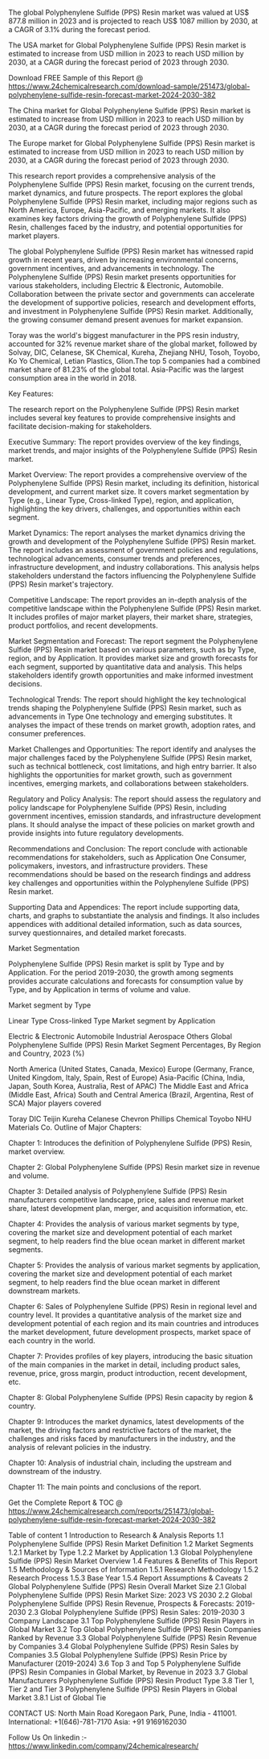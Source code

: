 The global Polyphenylene Sulfide (PPS) Resin market was valued at US$ 877.8 million in 2023 and is projected to reach US$ 1087 million by 2030, at a CAGR of 3.1% during the forecast period.

The USA market for Global Polyphenylene Sulfide (PPS) Resin market is estimated to increase from USD million in 2023 to reach USD million by 2030, at a CAGR during the forecast period of 2023 through 2030.

Download FREE Sample of this Report @ https://www.24chemicalresearch.com/download-sample/251473/global-polyphenylene-sulfide-resin-forecast-market-2024-2030-382

The China market for Global Polyphenylene Sulfide (PPS) Resin market is estimated to increase from USD million in 2023 to reach USD million by 2030, at a CAGR during the forecast period of 2023 through 2030.

The Europe market for Global Polyphenylene Sulfide (PPS) Resin market is estimated to increase from USD million in 2023 to reach USD million by 2030, at a CAGR during the forecast period of 2023 through 2030.

This research report provides a comprehensive analysis of the Polyphenylene Sulfide (PPS) Resin market, focusing on the current trends, market dynamics, and future prospects. The report explores the global Polyphenylene Sulfide (PPS) Resin market, including major regions such as North America, Europe, Asia-Pacific, and emerging markets. It also examines key factors driving the growth of Polyphenylene Sulfide (PPS) Resin, challenges faced by the industry, and potential opportunities for market players.

The global Polyphenylene Sulfide (PPS) Resin market has witnessed rapid growth in recent years, driven by increasing environmental concerns, government incentives, and advancements in technology. The Polyphenylene Sulfide (PPS) Resin market presents opportunities for various stakeholders, including Electric & Electronic, Automobile. Collaboration between the private sector and governments can accelerate the development of supportive policies, research and development efforts, and investment in Polyphenylene Sulfide (PPS) Resin market. Additionally, the growing consumer demand present avenues for market expansion.

Toray was the world's biggest manufacturer in the PPS resin industry, accounted for 32% revenue market share of the global market, followed by Solvay, DIC, Celanese, SK Chemical, Kureha, Zhejiang NHU, Tosoh, Toyobo, Ko Yo Chemical, Letian Plastics, Glion.The top 5 companies had a combined market share of 81.23% of the global total. Asia-Pacific was the largest consumption area in the world in 2018.

Key Features:

The research report on the Polyphenylene Sulfide (PPS) Resin market includes several key features to provide comprehensive insights and facilitate decision-making for stakeholders.

Executive Summary: The report provides overview of the key findings, market trends, and major insights of the Polyphenylene Sulfide (PPS) Resin market.

Market Overview: The report provides a comprehensive overview of the Polyphenylene Sulfide (PPS) Resin market, including its definition, historical development, and current market size. It covers market segmentation by Type (e.g., Linear Type, Cross-linked Type), region, and application, highlighting the key drivers, challenges, and opportunities within each segment.

Market Dynamics: The report analyses the market dynamics driving the growth and development of the Polyphenylene Sulfide (PPS) Resin market. The report includes an assessment of government policies and regulations, technological advancements, consumer trends and preferences, infrastructure development, and industry collaborations. This analysis helps stakeholders understand the factors influencing the Polyphenylene Sulfide (PPS) Resin market's trajectory.

Competitive Landscape: The report provides an in-depth analysis of the competitive landscape within the Polyphenylene Sulfide (PPS) Resin market. It includes profiles of major market players, their market share, strategies, product portfolios, and recent developments.

Market Segmentation and Forecast: The report segment the Polyphenylene Sulfide (PPS) Resin market based on various parameters, such as by Type, region, and by Application. It provides market size and growth forecasts for each segment, supported by quantitative data and analysis. This helps stakeholders identify growth opportunities and make informed investment decisions.

Technological Trends: The report should highlight the key technological trends shaping the Polyphenylene Sulfide (PPS) Resin market, such as advancements in Type One technology and emerging substitutes. It analyses the impact of these trends on market growth, adoption rates, and consumer preferences.

Market Challenges and Opportunities: The report identify and analyses the major challenges faced by the Polyphenylene Sulfide (PPS) Resin market, such as technical bottleneck, cost limitations, and high entry barrier. It also highlights the opportunities for market growth, such as government incentives, emerging markets, and collaborations between stakeholders.

Regulatory and Policy Analysis: The report should assess the regulatory and policy landscape for Polyphenylene Sulfide (PPS) Resin, including government incentives, emission standards, and infrastructure development plans. It should analyse the impact of these policies on market growth and provide insights into future regulatory developments.

Recommendations and Conclusion: The report conclude with actionable recommendations for stakeholders, such as Application One Consumer, policymakers, investors, and infrastructure providers. These recommendations should be based on the research findings and address key challenges and opportunities within the Polyphenylene Sulfide (PPS) Resin market.

Supporting Data and Appendices: The report include supporting data, charts, and graphs to substantiate the analysis and findings. It also includes appendices with additional detailed information, such as data sources, survey questionnaires, and detailed market forecasts.

Market Segmentation

Polyphenylene Sulfide (PPS) Resin market is split by Type and by Application. For the period 2019-2030, the growth among segments provides accurate calculations and forecasts for consumption value by Type, and by Application in terms of volume and value.

Market segment by Type

Linear Type
Cross-linked Type
Market segment by Application

Electric & Electronic
Automobile
Industrial
Aerospace
Others
Global Polyphenylene Sulfide (PPS) Resin Market Segment Percentages, By Region and Country, 2023 (%)

North America (United States, Canada, Mexico)
Europe (Germany, France, United Kingdom, Italy, Spain, Rest of Europe)
Asia-Pacific (China, India, Japan, South Korea, Australia, Rest of APAC)
The Middle East and Africa (Middle East, Africa)
South and Central America (Brazil, Argentina, Rest of SCA)
Major players covered

Toray
DIC
Teijin
Kureha
Celanese
Chevron Phillips Chemical
Toyobo
NHU Materials Co.
Outline of Major Chapters:

Chapter 1: Introduces the definition of Polyphenylene Sulfide (PPS) Resin, market overview.

Chapter 2: Global Polyphenylene Sulfide (PPS) Resin market size in revenue and volume.

Chapter 3: Detailed analysis of Polyphenylene Sulfide (PPS) Resin manufacturers competitive landscape, price, sales and revenue market share, latest development plan, merger, and acquisition information, etc.

Chapter 4: Provides the analysis of various market segments by type, covering the market size and development potential of each market segment, to help readers find the blue ocean market in different market segments.

Chapter 5: Provides the analysis of various market segments by application, covering the market size and development potential of each market segment, to help readers find the blue ocean market in different downstream markets.

Chapter 6: Sales of Polyphenylene Sulfide (PPS) Resin in regional level and country level. It provides a quantitative analysis of the market size and development potential of each region and its main countries and introduces the market development, future development prospects, market space of each country in the world.

Chapter 7: Provides profiles of key players, introducing the basic situation of the main companies in the market in detail, including product sales, revenue, price, gross margin, product introduction, recent development, etc.

Chapter 8: Global Polyphenylene Sulfide (PPS) Resin capacity by region & country.

Chapter 9: Introduces the market dynamics, latest developments of the market, the driving factors and restrictive factors of the market, the challenges and risks faced by manufacturers in the industry, and the analysis of relevant policies in the industry.

Chapter 10: Analysis of industrial chain, including the upstream and downstream of the industry.

Chapter 11: The main points and conclusions of the report.

Get the Complete Report & TOC @ https://www.24chemicalresearch.com/reports/251473/global-polyphenylene-sulfide-resin-forecast-market-2024-2030-382

Table of content
1 Introduction to Research & Analysis Reports
1.1 Polyphenylene Sulfide (PPS) Resin Market Definition
1.2 Market Segments
1.2.1 Market by Type
1.2.2 Market by Application
1.3 Global Polyphenylene Sulfide (PPS) Resin Market Overview
1.4 Features & Benefits of This Report
1.5 Methodology & Sources of Information
1.5.1 Research Methodology
1.5.2 Research Process
1.5.3 Base Year
1.5.4 Report Assumptions & Caveats
2 Global Polyphenylene Sulfide (PPS) Resin Overall Market Size
2.1 Global Polyphenylene Sulfide (PPS) Resin Market Size: 2023 VS 2030
2.2 Global Polyphenylene Sulfide (PPS) Resin Revenue, Prospects & Forecasts: 2019-2030
2.3 Global Polyphenylene Sulfide (PPS) Resin Sales: 2019-2030
3 Company Landscape
3.1 Top Polyphenylene Sulfide (PPS) Resin Players in Global Market
3.2 Top Global Polyphenylene Sulfide (PPS) Resin Companies Ranked by Revenue
3.3 Global Polyphenylene Sulfide (PPS) Resin Revenue by Companies
3.4 Global Polyphenylene Sulfide (PPS) Resin Sales by Companies
3.5 Global Polyphenylene Sulfide (PPS) Resin Price by Manufacturer (2019-2024)
3.6 Top 3 and Top 5 Polyphenylene Sulfide (PPS) Resin Companies in Global Market, by Revenue in 2023
3.7 Global Manufacturers Polyphenylene Sulfide (PPS) Resin Product Type
3.8 Tier 1, Tier 2 and Tier 3 Polyphenylene Sulfide (PPS) Resin Players in Global Market
3.8.1 List of Global Tie

CONTACT US:
North Main Road Koregaon Park, Pune, India - 411001.
International: +1(646)-781-7170
Asia: +91 9169162030

Follow Us On linkedin :- https://www.linkedin.com/company/24chemicalresearch/
